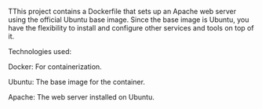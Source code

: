 TThis project contains a Dockerfile that sets up an Apache web server using the official Ubuntu base image. Since the base image is Ubuntu, you have the flexibility to install and configure other services and tools on top of it.

Technologies used:

Docker: For containerization.

Ubuntu: The base image for the container.

Apache: The web server installed on Ubuntu.